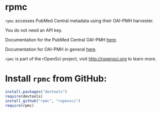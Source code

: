 # rpmc #


`rpmc` accesses PubMed Central metadata using their OAI-PMH harvester. 

You do not need an API key. 

Documentation for the PubMed Central OAI-PMH [here](http://www.ncbi.nlm.nih.gov/pmc/tools/oai_examples/).

Documentation for OAI-PMH in general [here](http://www.openarchives.org/OAI/openarchivesprotocol.html).


`rpmc` is part of the rOpenSci project, visit http://ropensci.org to learn more.

# Install `rpmc` from GitHub:

```R 
install.packages("devtools")
require(devtools)
install_github("rpmc", "ropensci")
require(rpmc)
```